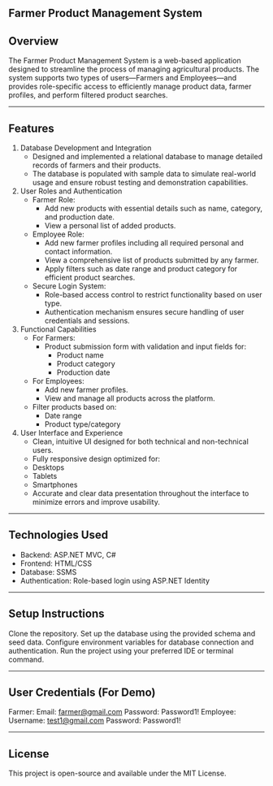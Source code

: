 ## Farmer Product Management System

 ## Overview

The Farmer Product Management System is a web-based application designed to streamline the process of managing agricultural products. The system supports two types of users—Farmers and Employees—and provides role-specific access to efficiently manage product data, farmer profiles, and perform filtered product searches.

-------------------------------------------------------------------------------------------------------------------------------------------

## Features

1. Database Development and Integration
    - Designed and implemented a relational database to manage detailed records of farmers and their products.
    - The database is populated with sample data to simulate real-world usage and ensure robust testing and demonstration capabilities.
2. User Roles and Authentication
    - Farmer Role:
      - Add new products with essential details such as name, category, and production date.
      - View a personal list of added products.
    - Employee Role:
      - Add new farmer profiles including all required personal and contact information.
      - View a comprehensive list of products submitted by any farmer.
      - Apply filters such as date range and product category for efficient product searches.
    - Secure Login System:
      - Role-based access control to restrict functionality based on user type.
      - Authentication mechanism ensures secure handling of user credentials and sessions.
3. Functional Capabilities
    - For Farmers:
      - Product submission form with validation and input fields for:
        - Product name
        - Product category
        - Production date
    - For Employees:
       - Add new farmer profiles.
       - View and manage all products across the platform.
    - Filter products based on:
       - Date range
       - Product type/category
5. User Interface and Experience
     - Clean, intuitive UI designed for both technical and non-technical users.
     - Fully responsive design optimized for:
      - Desktops
      - Tablets
      - Smartphones
     - Accurate and clear data presentation throughout the interface to minimize errors and improve usability.

-------------------------------------------------------------------------------------------------------------------------------------------

## Technologies Used

- Backend: ASP.NET MVC, C#
- Frontend: HTML/CSS
- Database: SSMS
- Authentication: Role-based login using ASP.NET Identity

-------------------------------------------------------------------------------------------------------------------------------------------

## Setup Instructions

Clone the repository.
Set up the database using the provided schema and seed data.
Configure environment variables for database connection and authentication.
Run the project using your preferred IDE or terminal command.

-------------------------------------------------------------------------------------------------------------------------------------------

## User Credentials (For Demo)

Farmer:
Email: farmer@gmail.com
Password: Password1!
Employee:
Username: test1@gmail.com
Password:  Password1!

-------------------------------------------------------------------------------------------------------------------------------------------


## License

This project is open-source and available under the MIT License.

